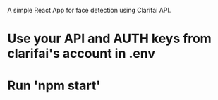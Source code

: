A simple React App for face detection using Clarifai API.

# Use your API and AUTH keys from clarifai's account in .env
# Run 'npm start'